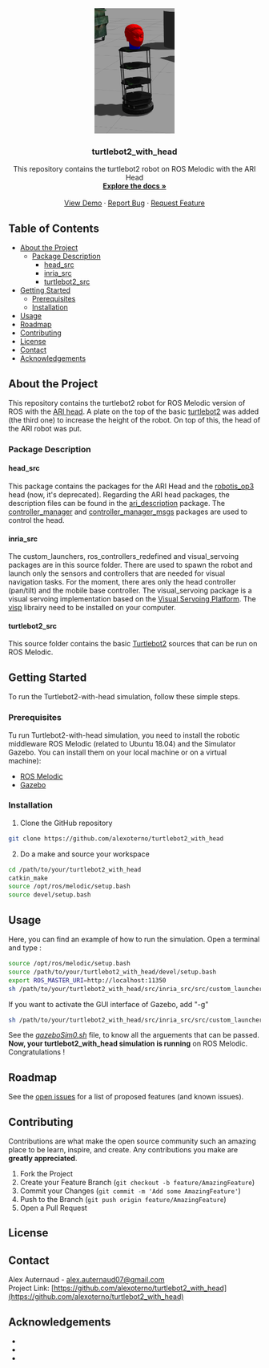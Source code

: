 <!-- [![Contributors][contributors-shield]][contributors-url] -->
<!-- [![Forks][forks-shield]][forks-url] -->
<!-- [![Stargazers][stars-shield]][stars-url] -->
<!-- [![Issues][issues-shield]][issues-url] -->
<!-- [![MIT License][license-shield]][license-url] -->
<!-- [![LinkedIn][linkedin-shield]][linkedin-url] -->


<!-- PROJECT LOGO -->
<div align="center">
  <a href="https://github.com/alexoterno/turtlebot2_with_head">
    <img src="images/turtlebot2_ari_head.png" alt="Logo" width="160" height="250">
  </a>

  <h3 align="center">turtlebot2_with_head</h3>

  <div align="center">
    This repository contains the turtlebot2 robot on ROS Melodic with the ARI Head
    <br />
    <a href="https://github.com/alexoterno/turtlebot2_with_head"><strong>Explore the docs »</strong></a>
    <br />
    <br />
    <a href="https://github.com/alexoterno/turtlebot2_with_head">View Demo</a>
    ·
    <a href="https://github.com/alexoterno/turtlebot2_with_head/issues">Report Bug</a>
    ·
    <a href="https://github.com/alexoterno/turtlebot2_with_head/pulls">Request Feature</a>
  </div>
</div>

<!-- TABLE OF CONTENTS -->
## Table of Contents
* [About the Project](#about-the-project)
  * [Package Description](#package-description)
    * [head_src](#head_src)
    * [inria_src](#inria_src)
    * [turtlebot2_src](#turtlebot2_src)
* [Getting Started](#getting-started)
  * [Prerequisites](#prerequisites)
  * [Installation](#installation)
* [Usage](#usage)
* [Roadmap](#roadmap)
* [Contributing](#contributing)
* [License](#license)
* [Contact](#contact)
* [Acknowledgements](#acknowledgements)

## About the Project
This repository contains the turtlebot2 robot for ROS Melodic version of ROS with the [ARI head](http://wiki.ros.org/Robots/ARI/Tutorials).
A plate on the top of the basic [turtlebot2](http://wiki.ros.org/Robots/TurtleBot) was added (the third one) to increase the height of the robot. On top of this, the head of the ARI robot was put.

### Package Description

#### head_src
This package contains the packages for the ARI Head and the [robotis_op3](http://wiki.ros.org/robotis_op3) head (now, it's deprecated).
Regarding the ARI head packages, the description files can be found in the [ari_description](https://github.com/alexoterno/turtlebot2_with_head/tree/master/src/head_src/src/ari_head/ari_description) package. The [controller_manager](https://github.com/alexoterno/turtlebot2_with_head/tree/master/src/head_src/src/ari_head/controller_manager) and [controller_manager_msgs](https://github.com/alexoterno/turtlebot2_with_head/tree/master/src/head_src/src/ari_head/controller_manager_msgs) packages are used to control the head.

#### inria_src
The custom_launchers, ros_controllers_redefined and visual_servoing packages are in this source folder. There are used to spawn the robot and launch only the sensors and controllers that are needed for visual navigation tasks. For the moment, there ares only the head controller (pan/tilt) and the mobile base controller.
The visual_servoing package is a visual servoing implementation based on the [Visual Servoing Platform](https://visp-doc.inria.fr/doxygen/visp-daily/). The [visp](https://visp.inria.fr/download/) librairy need to be installed on your computer.

#### turtlebot2_src
This source folder contains the basic [Turtlebot2](https://github.com/gaunthan/Turtlebot2-On-Melodic) sources that can be run on ROS Melodic.

<!-- GETTING STARTED -->

## Getting Started
To run the Turtlebot2-with-head simulation, follow these simple steps.

### Prerequisites
Tu run Turtlebot2-with-head simulation, you need to install the robotic middleware ROS Melodic (related to Ubuntu 18.04) and the Simulator Gazebo. You can install them on your local machine or on a virtual machine):
* [ROS Melodic](http://wiki.ros.org/melodic/Installation)
* [Gazebo](http://gazebosim.org/tutorials?tut=install_ubuntu)


### Installation
1. Clone the GitHub repository
  ```sh
  git clone https://github.com/alexoterno/turtlebot2_with_head
  ```
  2. Do a make and source your workspace
  ```sh
  cd /path/to/your/turtlebot2_with_head
  catkin_make
  source /opt/ros/melodic/setup.bash
  source devel/setup.bash
  ```

<!-- USAGE EXAMPLES -->
## Usage
Here, you can find an example of how to run the simulation.
Open a terminal and type :
```sh
source /opt/ros/melodic/setup.bash
source /path/to/your/turtlebot2_with_head/devel/setup.bash
export ROS_MASTER_URI=http://localhost:11350
sh /path/to/your/turtlebot2_with_head/src/inria_src/src/custom_launchers/launch/gazeboSim0.sh
```
If you want to activate the GUI interface of Gazebo, add "-g"
```sh  
sh /path/to/your/turtlebot2_with_head/src/inria_src/src/custom_launchers/launch/gazeboSim0.sh -g
```
See the [*gazeboSim0.sh*](https://github.com/alexoterno/turtlebot2_with_head/blob/master/src/inria_src/src/custom_launchers/launch/gazeboSim0.sh) file, to know all the arguements that can be passed. <br/>
**Now, your turtlebot2_with_head simulation is running** on ROS Melodic.<br/>
Congratulations !

<!-- ROADMAP -->
## Roadmap

See the [open issues](https://github.com/alexoterno/turtlebot2_with_head/issues) for a list of proposed features (and known issues).



<!-- CONTRIBUTING -->
## Contributing

Contributions are what make the open source community such an amazing place to be learn, inspire, and create. Any contributions you make are **greatly appreciated**.

1. Fork the Project
2. Create your Feature Branch (`git checkout -b feature/AmazingFeature`)
3. Commit your Changes (`git commit -m 'Add some AmazingFeature'`)
4. Push to the Branch (`git push origin feature/AmazingFeature`)
5. Open a Pull Request



<!-- LICENSE -->
## License

<!-- Distributed under the MIT License. See `LICENSE` for more information. -->



<!-- CONTACT -->
## Contact

Alex Auternaud  - alex.auternaud07@gmail.com<br/>
Project Link: [https://github.com/alexoterno/turtlebot2_with_head](https://github.com/alexoterno/turtlebot2_with_head)<br/>



<!-- ACKNOWLEDGEMENTS -->
## Acknowledgements

* []()
* []()
* []()


<!-- MARKDOWN LINKS & IMAGES -->
<!-- https://www.markdownguide.org/basic-syntax/#reference-style-links -->
<!-- [contributors-shield]: https://img.shields.io/github/contributors/othneildrew/Best-README-Template.svg?style=flat-square -->
<!-- [contributors-url]: https://gitlab.inria.fr/perception-ral/ari_spring_project/-/project_members -->
<!-- [forks-shield]: https://img.shields.io/github/forks/othneildrew/Best-README-Template.svg?style=flat-square -->
<!-- [forks-url]: https://gitlab.inria.fr/perception-ral/ari_spring_project/-/forks/new -->
<!-- [stars-shield]: https://img.shields.io/github/stars/othneildrew/Best-README-Template.svg?style=flat-square -->
<!-- [stars-url]: https://gitlab.inria.fr/perception-ral/ari_spring_project/-/starrers -->
<!-- [issues-shield]: https://img.shields.io/github/issues/othneildrew/Best-README-Template.svg?style=flat-square -->
<!-- [issues-url]: https://gitlab.inria.fr/perception-ral/ari_spring_project/-/issues -->
<!-- [license-shield]: https://img.shields.io/github/license/othneildrew/Best-README-Template.svg?style=flat-square -->
<!-- [license-url]: https://github.com/othneildrew/Best-README-Template/blob/master/LICENSE.txt -->
<!-- [linkedin-shield]: https://img.shields.io/badge/-LinkedIn-black.svg?style=flat-square&logo=linkedin&colorB=555 -->
<!-- [linkedin-url]: https://linkedin.com/in/othneildrew -->
<!-- [product-screenshot]: images/screenshot.png -->
